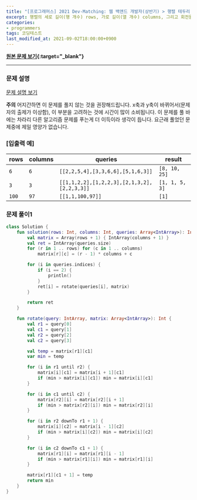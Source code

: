 ```yaml
---
title: "[프로그래머스] 2021 Dev-Matching: 웹 백앤드 개발자(상반기) > 행렬 테두리 회전하기 (77485)(Kotlin)"
excerpt: 행렬의 세로 길이(행 개수) rows, 가로 길이(열 개수) columns, 그리고 회전들의 목록 queries가 주어질 때, 각 회전들을 배열에 적용한 뒤, 그 회전에 의해 위치가 바뀐 숫자들 중 가장 작은 숫자들을 순서대로 배열에 담아 return 하도록 solution 함수를 완성해주세요.
categories:
- programmers
tags: 코딩테스트
last_modified_at: 2021-09-02T18:00:00+0900
---
```


**[원본 문제 보기](https://programmers.co.kr/learn/courses/30/lessons/77485?language=kotlin){:target="_blank"}**

***

### 문제 설명

[문제 설명 보기](https://programmers.co.kr/learn/courses/30/lessons/77485?language=kotlin)

**주의**
어지간하면 이 문제를 풀지 않는 것을 권장해드립니다.
x축과 y축이 바뀌어서(문제자의 출제가 이상함), 이 부분을 고려하는 것에 시간이 많이 소비됩니다. 이 문제를 풀 바에는 차라리 다른 알고리즘 문제를 푸는게 더 이득이라 생각이 듭니다.
요근래 풀었던 문제중에 제일 영양가 없습니다.





### **[입출력 예]**

| rows  | columns | queries                                     | result         |
| ----- | ------- | ------------------------------------------- | -------------- |
| `6`   | `6`     | `[[2,2,5,4],[3,3,6,6],[5,1,6,3]]`           | `[8, 10, 25]`  |
| `3`   | `3`     | `[[1,1,2,2],[1,2,2,3],[2,1,3,2],[2,2,3,3]]` | `[1, 1, 5, 3]` |
| `100` | `97`    | `[[1,1,100,97]]`                            | `[1]`          |





### 문제 풀이1

```kotlin
class Solution {
    fun solution(rows: Int, columns: Int, queries: Array<IntArray>): IntArray {
        val matrix = Array(rows + 1) { IntArray(columns + 1) }
        val ret = IntArray(queries.size)
        for (r in 1 .. rows) for (c in 1 .. columns)
            matrix[r][c] = (r - 1) * columns + c

        for (i in queries.indices) {
            if (i == 2) {
                println()
            }
            ret[i] = rotate(queries[i], matrix)
        }

        return ret
    }

    fun rotate(query: IntArray, matrix: Array<IntArray>): Int {
        val r1 = query[0]
        val c1 = query[1]
        val r2 = query[2]
        val c2 = query[3]

        val temp = matrix[r1][c1]
        var min = temp

        for (i in r1 until r2) {
            matrix[i][c1] = matrix[i + 1][c1]
            if (min > matrix[i][c1]) min = matrix[i][c1]
        }

        for (i in c1 until c2) {
            matrix[r2][i] = matrix[r2][i + 1]
            if (min > matrix[r2][i]) min = matrix[r2][i]
        }

        for (i in r2 downTo r1 + 1) {
            matrix[i][c2] = matrix[i - 1][c2]
            if (min > matrix[i][c2]) min = matrix[i][c2]
        }

        for (i in c2 downTo c1 + 1) {
            matrix[r1][i] = matrix[r1][i - 1]
            if (min > matrix[r1][i]) min = matrix[r1][i]
        }

        matrix[r1][c1 + 1] = temp
        return min
    }
}
```
